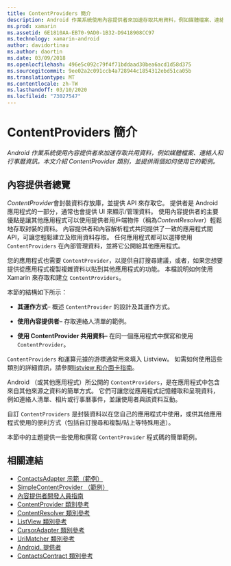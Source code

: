 ```yaml
---
title: ContentProviders 簡介
description: Android 作業系統使用內容提供者來加速存取共用資料，例如媒體檔案、連絡人和行事曆資訊。 本文介紹 ContentProvider 類別，並提供兩個如何使用它的範例。
ms.prod: xamarin
ms.assetid: 6E1810AA-EB70-9AD0-1B32-D9418908CC97
ms.technology: xamarin-android
author: davidortinau
ms.author: daortin
ms.date: 03/09/2018
ms.openlocfilehash: 496e5c092c79f4f71bddaad30bea6acd1d58d375
ms.sourcegitcommit: 9ee02a2c091ccb4a728944c1854312ebd51ca05b
ms.translationtype: MT
ms.contentlocale: zh-TW
ms.lasthandoff: 03/10/2020
ms.locfileid: "73027547"
---
```

# <a name="intro-to-contentproviders"></a>ContentProviders 簡介

_Android 作業系統使用內容提供者來加速存取共用資料，例如媒體檔案、連絡人和行事曆資訊。本文介紹 ContentProvider 類別，並提供兩個如何使用它的範例。_

## <a name="content-providers-overview"></a>內容提供者總覽

*ContentProvider*會封裝資料存放庫，並提供 API 來存取它。 提供者是 Android 應用程式的一部分，通常也會提供 UI 來顯示/管理資料。 使用內容提供者的主要優點是讓其他應用程式可以使用提供者用戶端物件（稱為*ContentResolver*）輕鬆地存取封裝的資料。 內容提供者和內容解析程式共同提供了一致的應用程式間 API，可讓您輕鬆建立及取用資料存取。 任何應用程式都可以選擇使用 `ContentProviders` 在內部管理資料，並將它公開給其他應用程式。

您的應用程式也需要 `ContentProvider`，以提供自訂搜尋建議，或者，如果您想要提供從應用程式複製複雜資料以貼到其他應用程式的功能。 本檔說明如何使用 Xamarin 來存取和建立 `ContentProviders`。

本節的結構如下所示：

- **其運作方式**&ndash; 概述 `ContentProvider` 的設計及其運作方式。

- **使用內容提供者**&ndash; 存取連絡人清單的範例。

- **使用 ContentProvider 共用資料**&ndash; 在同一個應用程式中撰寫和使用 `ContentProvider`。

`ContentProviders` 和運算元據的游標通常用來填入 Listview。 如需如何使用這些類別的詳細資訊，請參閱[listview 和介面卡指南](~/android/user-interface/layouts/list-view/index.md)。

Android （或其他應用程式）所公開的 `ContentProviders`，是在應用程式中包含來自其他來源之資料的簡單方式。 它們可讓您從應用程式記憶體取和呈現資料，例如連絡人清單、相片或行事曆事件，並讓使用者與該資料互動。

自訂 `ContentProviders` 是封裝資料以在您自己的應用程式中使用，或供其他應用程式使用的便利方式（包括自訂搜尋和複製/貼上等特殊用途）。

本節中的主題提供一些使用和撰寫 `ContentProvider` 程式碼的簡單範例。

## <a name="related-links"></a>相關連結

- [ContactsAdapter 示範（範例）](https://docs.microsoft.com/samples/xamarin/monodroid-samples/platformfeatures-contactsadapterdemo)
- [SimpleContentProvider （範例）](https://docs.microsoft.com/samples/xamarin/monodroid-samples/platformfeatures-simplecontentprovider)
- [內容提供者開發人員指南](https://developer.android.com/guide/topics/providers/content-providers.html)
- [ContentProvider 類別參考](xref:Android.Content.ContentProvider)
- [ContentResolver 類別參考](xref:Android.Content.ContentResolver)
- [ListView 類別參考](xref:Android.Widget.ListView)
- [CursorAdapter 類別參考](xref:Android.Widget.CursorAdapter)
- [UriMatcher 類別參考](xref:Android.Content.UriMatcher)
- [Android. 提供者](xref:Android.Provider)
- [ContactsContract 類別參考](xref:Android.Provider.ContactsContract)
